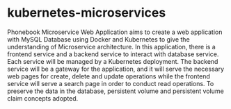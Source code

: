 # kubernetes-microservices
Phonebook Microservice Web Application aims to create a web application with MySQL Database using Docker and Kubernetes to give the understanding of Microservice architecture. In this application, there is a frontend service and a backend service to interact with database service. Each service will be managed by a Kubernetes deployment. The backend service will be a gateway for the application, and it will serve the necessary web pages for create, delete and update operations while the frontend service will serve a search page in order to conduct read operations. To preserve the data in the database, persistent volume and persistent volume claim concepts adopted.
